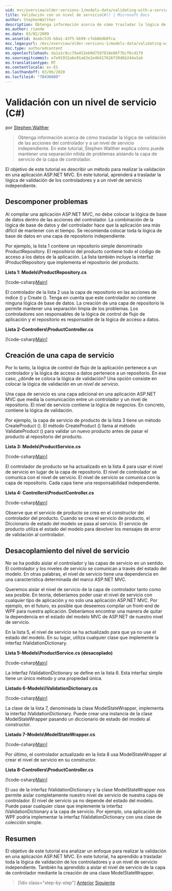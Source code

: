 ```yaml
---
uid: mvc/overview/older-versions-1/models-data/validating-with-a-service-layer-cs
title: Validación con un nivel de servicioC#() | Microsoft Docs
author: StephenWalther
description: Obtenga información acerca de cómo trasladar la lógica de validación de las acciones del controlador y a un nivel de servicio independiente. En este tutorial, Stephen Walther explica cómo...
ms.author: riande
ms.date: 03/02/2009
ms.assetid: 4eabc535-b8a1-43f5-bb99-cfeb86db0fca
msc.legacyurl: /mvc/overview/older-versions-1/models-data/validating-with-a-service-layer-cs
msc.type: authoredcontent
ms.openlocfilehash: da1a1c9cc79a452eb0d7597810e86f7bcf6cd179
ms.sourcegitcommit: e7e91932a6e91a63e2e46417626f39d6b244a3ab
ms.translationtype: MT
ms.contentlocale: es-ES
ms.lasthandoff: 03/06/2020
ms.locfileid: "78436609"
---
```

# <a name="validating-with-a-service-layer-c"></a>Validación con un nivel de servicio (C#)

por [Stephen Walther](https://github.com/StephenWalther)

> Obtenga información acerca de cómo trasladar la lógica de validación de las acciones del controlador y a un nivel de servicio independiente. En este tutorial, Stephen Walther explica cómo puede mantener una separación nítida de problemas aislando la capa de servicio de la capa de controlador.

El objetivo de este tutorial es describir un método para realizar la validación en una aplicación ASP.NET MVC. En este tutorial, aprenderá a trasladar la lógica de validación de los controladores y a un nivel de servicio independiente.

## <a name="separating-concerns"></a>Descomponer problemas

Al compilar una aplicación ASP.NET MVC, no debe colocar la lógica de base de datos dentro de las acciones del controlador. La combinación de la lógica de base de datos y del controlador hace que la aplicación sea más difícil de mantener con el tiempo. Se recomienda colocar toda la lógica de base de datos en una capa de repositorio independiente.

Por ejemplo, la lista 1 contiene un repositorio simple denominado ProductRepository. El repositorio del producto contiene todo el código de acceso a los datos de la aplicación. La lista también incluye la interfaz IProductRepository que implementa el repositorio del producto.

**Lista 1: Models\ProductRepository.cs**

[!code-csharp[Main](validating-with-a-service-layer-cs/samples/sample1.cs)]

El controlador de la lista 2 usa la capa de repositorio en las acciones de índice () y Create (). Tenga en cuenta que este controlador no contiene ninguna lógica de base de datos. La creación de una capa de repositorio le permite mantener una separación limpia de los problemas. Los controladores son responsables de la lógica de control de flujo de aplicación y el repositorio es responsable de la lógica de acceso a datos.

**Lista 2-Controllers\ProductController.cs**

[!code-csharp[Main](validating-with-a-service-layer-cs/samples/sample2.cs)]

## <a name="creating-a-service-layer"></a>Creación de una capa de servicio

Por lo tanto, la lógica de control de flujo de la aplicación pertenece a un controlador y la lógica de acceso a datos pertenece a un repositorio. En ese caso, ¿dónde se coloca la lógica de validación? Una opción consiste en colocar la lógica de validación en un *nivel de servicio*.

Una capa de servicio es una capa adicional en una aplicación ASP.NET MVC que media la comunicación entre un controlador y un nivel de repositorio. El nivel de servicio contiene la lógica de negocios. En concreto, contiene la lógica de validación.

Por ejemplo, la capa de servicio de producto de la lista 3 tiene un método CreateProduct (). El método CreateProduct () llama al método ValidateProduct () para validar un nuevo producto antes de pasar el producto al repositorio del producto.

**Lista 3: Models\ProductService.cs**

[!code-csharp[Main](validating-with-a-service-layer-cs/samples/sample3.cs)]

El controlador de producto se ha actualizado en la lista 4 para usar el nivel de servicio en lugar de la capa de repositorio. El nivel de controlador se comunica con el nivel de servicio. El nivel de servicio se comunica con la capa de repositorio. Cada capa tiene una responsabilidad independiente.

**Lista 4: Controllers\ProductController.cs**

[!code-csharp[Main](validating-with-a-service-layer-cs/samples/sample4.cs)]

Observe que el servicio de producto se crea en el constructor del controlador del producto. Cuando se crea el servicio de producto, el Diccionario de estado del modelo se pasa al servicio. El servicio de producto utiliza el estado del modelo para devolver los mensajes de error de validación al controlador.

## <a name="decoupling-the-service-layer"></a>Desacoplamiento del nivel de servicio

No se ha podido aislar el controlador y las capas de servicio en un sentido. El controlador y los niveles de servicio se comunican a través del estado del modelo. En otras palabras, el nivel de servicio tiene una dependencia en una característica determinada del marco ASP.NET MVC.

Queremos aislar el nivel de servicio de la capa de controlador tanto como sea posible. En teoría, deberíamos poder usar el nivel de servicio con cualquier tipo de aplicación y no solo una aplicación ASP.NET MVC. Por ejemplo, en el futuro, es posible que deseemos compilar un front-end de WPF para nuestra aplicación. Deberíamos encontrar una manera de quitar la dependencia en el estado del modelo MVC de ASP.NET de nuestro nivel de servicio.

En la lista 5, el nivel de servicio se ha actualizado para que ya no use el estado del modelo. En su lugar, utiliza cualquier clase que implemente la interfaz IValidationDictionary.

**Lista 5-Models\ProductService.cs (desacoplado)**

[!code-csharp[Main](validating-with-a-service-layer-cs/samples/sample5.cs)]

La interfaz IValidationDictionary se define en la lista 6. Esta interfaz simple tiene un único método y una propiedad única.

**Listado 6-Models\IValidationDictionary.cs**

[!code-csharp[Main](validating-with-a-service-layer-cs/samples/sample6.cs)]

La clase de la lista 7, denominada la clase ModelStateWrapper, implementa la interfaz IValidationDictionary. Puede crear una instancia de la clase ModelStateWrapper pasando un diccionario de estado del modelo al constructor.

**Listado 7-Models\ModelStateWrapper.cs**

[!code-csharp[Main](validating-with-a-service-layer-cs/samples/sample7.cs)]

Por último, el controlador actualizado en la lista 8 usa ModelStateWrapper al crear el nivel de servicio en su constructor.

**Lista 8-Controllers\ProductController.cs**

[!code-csharp[Main](validating-with-a-service-layer-cs/samples/sample8.cs)]

El uso de la interfaz IValidationDictionary y la clase ModelStateWrapper nos permite aislar completamente nuestro nivel de servicio de nuestra capa de controlador. El nivel de servicio ya no depende del estado del modelo. Puede pasar cualquier clase que implemente la interfaz IValidationDictionary a la capa de servicio. Por ejemplo, una aplicación de WPF podría implementar la interfaz IValidationDictionary con una clase de colección simple.

## <a name="summary"></a>Resumen

El objetivo de este tutorial era analizar un enfoque para realizar la validación en una aplicación ASP.NET MVC. En este tutorial, ha aprendido a trasladar toda la lógica de validación de los controladores y a un nivel de servicio independiente. También ha aprendido a aislar el nivel de servicio de la capa de controlador mediante la creación de una clase ModelStateWrapper.

> [!div class="step-by-step"]
> [Anterior](validating-with-the-idataerrorinfo-interface-cs.md)
> [Siguiente](validation-with-the-data-annotation-validators-cs.md)
